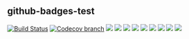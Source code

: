 ## github-badges-test
[![Build Status](https://img.shields.io/travis/com/scriptchao/github-badges-test/master?logo=travis)](https://travis-ci.com/scriptchao/github-badges-test)
[![Codecov branch](https://img.shields.io/codecov/c/github/scriptchao/github-badges-test/master?logo=codecov)](https://codecov.io/gh/scriptchao/github-badges-test)
![](https://img.shields.io/github/license/scriptchao/github-badges-test?logo=github)
![](https://img.shields.io/github/languages/top/scriptchao/github-badges-test?logo=github)
![](https://img.shields.io/github/languages/count/scriptchao/github-badges-test?logo=github)
![](https://img.shields.io/github/languages/code-size/scriptchao/github-badges-test?logo=github)
![](https://img.shields.io/github/repo-size/scriptchao/github-badges-test?logo=github)
![](https://img.shields.io/github/forks/scriptchao/github-badges-test?logo=github&style=social)
![](https://img.shields.io/github/stars/scriptchao/github-badges-test?logo=github&style=social)
![](https://img.shields.io/github/watchers/scriptchao/github-badges-test?logo=github&style=social)
![](https://img.shields.io/github/commit-activity/m/scriptchao/github-badges-test?logo=github)
